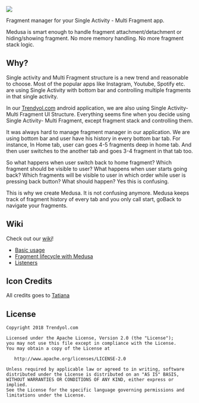 <img src="https://raw.githubusercontent.com/Trendyol/medusa/master/art/medusaicon.png"/>

Fragment manager for your Single Activity - Multi Fragment app. 

Medusa is smart enough to handle fragment attachment/detachment or hiding/showing fragment.  No more memory handling. No more fragment stack logic.

## Why? ##

Single activity and Multi Fragment structure is a new trend and reasonable to choose. Most of the popular apps like Instagram, Youtube, Spotify etc. are using Single Activity with bottom bar and controlling 
multiple fragments in that single activity. 

In our [Trendyol.com](https://play.google.com/store/apps/details?id=trendyol.com) android application, we are also using Single Activity- Multi Fragment UI Structure. Everything seems fine when you decide using Single Activity- Multi Fragment, except fragment stack and controlling them. 

It was always hard to manage fragment manager in our application. We are using bottom bar and user have his history in every bottom bar tab. For instance, In Home tab, user can goes 4-5 fragments deep in home tab. And then user switches to the another tab and goes 3-4 fragment in that tab too. 

So what happens when user switch back to home fragment? Which fragment should be visible to user? What happens when user starts going back? Which fragments will be visible to user in which order while user is pressing back button? What should happen? Yes this is confusing. 

This is why we create Medusa. It is not confusing anymore. Medusa keeps track of fragment history of every tab and you only call start, goBack to navigate your fragments. 

## Wiki ## 
Check out our [wiki](https://github.com/Trendyol/medusa/wiki)!
* [Basic usage](https://github.com/Trendyol/medusa/wiki/Basic-Usage)
* [Fragment lifecycle with Medusa](https://github.com/Trendyol/medusa/wiki/Fragment-Lifecycle)
* [Listeners](https://github.com/Trendyol/medusa/wiki/Listeners)

## Icon Credits
All credits goes to [Tatiana](https://dribbble.com/DarumaCreative)

License
--------


    Copyright 2018 Trendyol.com

    Licensed under the Apache License, Version 2.0 (the "License");
    you may not use this file except in compliance with the License.
    You may obtain a copy of the License at

       http://www.apache.org/licenses/LICENSE-2.0

    Unless required by applicable law or agreed to in writing, software
    distributed under the License is distributed on an "AS IS" BASIS,
    WITHOUT WARRANTIES OR CONDITIONS OF ANY KIND, either express or implied.
    See the License for the specific language governing permissions and
    limitations under the License.




